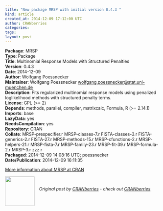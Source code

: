 ```yaml
---
title: "New package MRSP with initial version 0.4.3 "
kind: article
created_at: 2014-12-09 17:12:00 UTC
author: CRANberries
categories: 
tags: 
layout: post
---
```

<strong>Package</strong>: MRSP<br>
<strong>Type</strong>: Package<br>
<strong>Title</strong>: Multinomial Response Models with Structured Penalties<br>
<strong>Version</strong>: 0.4.3<br>
<strong>Date</strong>: 2014-12-09<br>
<strong>Author</strong>: Wolfgang Poessnecker<br>
<strong>Maintainer</strong>: Wolfgang Poessnecker <wolfgang.poessnecker@stat.uni-muenchen.de><br>
<strong>Description</strong>: Fits regularized multinomial response models using penalized loglikelihood methods with structured penalty terms.<br>
<strong>License</strong>: GPL (>= 2)<br>
<strong>Depends</strong>: methods, parallel, compiler, matrixcalc, Formula, R (>=
2.14.1)<br>
<strong>Imports</strong>: base<br>
<strong>LazyData</strong>: yes<br>
<strong>NeedsCompilation</strong>: yes<br>
<strong>Repository</strong>: CRAN<br>
<strong>Collate</strong>: MRSP-prespecifier.r MRSP-classes-7.r FISTA-classes-3.r
FISTA-generics-2.r FISTA-27.r MRSP-methods-15.r
MRSP-cfunctions-2.r MRSP-helpers-21.r MRSP-fista-7.r
MRSP-family-23.r MRSP-fit-39.r MRSP-formula-2.r MRSP-3.r zzz.r<br>
<strong>Packaged</strong>: 2014-12-09 14:08:16 UTC; poessnecker<br>
<strong>Date/Publication</strong>: 2014-12-09 16:11:35<br>

<p>
<a href="http://cran.r-project.org/web/packages/MRSP/index.html">More information about MRSP at CRAN</a><div class="author">
  <img src="" style="width: 96px; height: 96;">
  <span style="position: absolute; padding: 32px 15px;">
    <i>Original post by <a href="http://twitter.com/">CRANberries</a> - check out <a href="http://dirk.eddelbuettel.com/cranberries">CRANberries   </a></i>
  </span>
</div>
